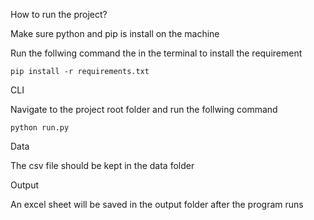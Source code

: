 How to run the project?

Make sure python and pip is install on the machine

Run the follwing command the in the terminal to install the requirement 

```pip install -r requirements.txt```

CLI

Navigate to the project root folder and run the follwing command

```python run.py```

Data

The csv file should be kept in the data folder


Output

An excel sheet will be saved in the output folder after the program runs